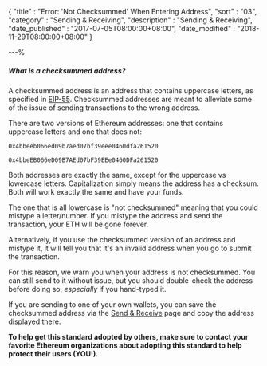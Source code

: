{
"title"          : "Error: 'Not Checksummed' When Entering Address",
"sort"           : "03",
"category"       : "Sending & Receiving",
"description"    : "Sending & Receiving",
"date_published" : "2017-07-05T08:00:00+08:00",
"date_modified"  : "2018-11-29T08:00:00+08:00"
}

---%

##### What is a checksummed address?

A checksummed address is an address that contains uppercase letters, as specified in [EIP-55](https://eips.ethereum.org/EIPS/eip-55). Checksummed addresses are meant to alleviate some of the issue of sending transactions to the wrong address.

There are two versions of Ethereum addresses: one that contains uppercase letters and one that does not:

`0x4bbeeb066ed09b7aed07bf39eee0460dfa261520`

`0x4bbeEB066eD09B7AEd07bF39EEe0460DFa261520`

Both addresses are exactly the same, except for the uppercase vs lowercase letters. Capitalization simply means the address has a checksum. Both will work exactly the same and have your funds.

The one that is all lowercase is "not checksummed" meaning that you could mistype a letter/number. If you mistype the address and send the transaction, your ETH will be gone forever.

Alternatively, if you use the checksummed version of an address and mistype it, it will tell you that it's an invalid address when you go to submit the transaction.

For this reason, we warn you when your address is not checksummed. You can still send to it without issue, but you should double-check the address before doing so, *especially* if you hand-typed it.

If you are sending to one of your own wallets, you can save the checksummed address via the [Send & Receive](https://mycrypto.com/account/) page and copy the address displayed there.

**To help get this standard adopted by others, make sure to contact your favorite Ethereum organizations about adopting this standard to help protect their users (YOU!).**
